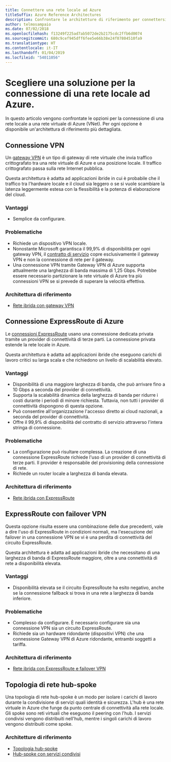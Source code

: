 ```yaml
---
title: Connettere una rete locale ad Azure
titleSuffix: Azure Reference Architectures
description: Confrontare le architetture di riferimento per connettersi a una rete locale in Azure.
author: telmosampaio
ms.date: 07/02/2018
ms.openlocfilehash: f13249f225ad7ab5072de2b2175cdc2ffb6d0074
ms.sourcegitcommit: 680c9cef945dff6fee5e66b38e24f07804510fa9
ms.translationtype: HT
ms.contentlocale: it-IT
ms.lasthandoff: 01/04/2019
ms.locfileid: "54011056"
---
```

# <a name="choose-a-solution-for-connecting-an-on-premises-network-to-azure"></a>Scegliere una soluzione per la connessione di una rete locale ad Azure.

In questo articolo vengono confrontate le opzioni per la connessione di una rete locale a una rete virtuale di Azure (VNet). Per ogni opzione è disponibile un'architettura di riferimento più dettagliata.

## <a name="vpn-connection"></a>Connessione VPN

Un [gateway VPN](/azure/vpn-gateway/vpn-gateway-about-vpngateways) è un tipo di gateway di rete virtuale che invia traffico crittografato tra una rete virtuale di Azure e una posizione locale. Il traffico crittografato passa sulla rete Internet pubblica.

Questa architettura è adatta ad applicazioni ibride in cui è probabile che il traffico tra l'hardware locale e il cloud sia leggero o se si vuole scambiare la latenza leggermente estesa con la flessibilità e la potenza di elaborazione del cloud.

### <a name="benefits"></a>Vantaggi

- Semplice da configurare.

### <a name="challenges"></a>Problematiche

- Richiede un dispositivo VPN locale.
- Nonostante Microsoft garantisca il 99,9% di disponibilità per ogni gateway VPN, il [contratto di servizio](https://azure.microsoft.com/support/legal/sla/vpn-gateway/) copre esclusivamente il gateway VPN e non la connessione di rete per il gateway.
- Una connessione VPN tramite Gateway VPN di Azure supporta attualmente una larghezza di banda massima di 1,25 Gbps. Potrebbe essere necessario partizionare la rete virtuale di Azure tra più connessioni VPN se si prevede di superare la velocità effettiva.

### <a name="reference-architecture"></a>Architettura di riferimento

- [Rete ibrida con gateway VPN](./vpn.md)

<!-- markdownlint-disable MD024 -->

## <a name="azure-expressroute-connection"></a>Connessione ExpressRoute di Azure

Le [connessioni ExpressRoute](/azure/expressroute/) usano una connessione dedicata privata tramite un provider di connettività di terze parti. La connessione privata estende la rete locale in Azure.

Questa architettura è adatta ad applicazioni ibride che eseguono carichi di lavoro critici su larga scala e che richiedono un livello di scalabilità elevato.

### <a name="benefits"></a>Vantaggi

- Disponibilità di una maggiore larghezza di banda, che può arrivare fino a 10 Gbps a seconda del provider di connettività.
- Supporta la scalabilità dinamica della larghezza di banda per ridurre i costi durante i periodi di minore richiesta. Tuttavia, non tutti i provider di connettività dispongono di questa opzione.
- Può consentire all'organizzazione l'accesso diretto ai cloud nazionali, a seconda del provider di connettività.
- Offre il 99,9% di disponibilità del contratto di servizio attraverso l'intera stringa di connessione.

### <a name="challenges"></a>Problematiche

- La configurazione può risultare complessa. La creazione di una connessione ExpressRoute richiede l'uso di un provider di connettività di terze parti. Il provider è responsabile del provisioning della connessione di rete.
- Richiede un router locale a larghezza di banda elevata.

### <a name="reference-architecture"></a>Architettura di riferimento

- [Rete ibrida con ExpressRoute](./expressroute.md)

## <a name="expressroute-with-vpn-failover"></a>ExpressRoute con failover VPN

Questa opzione risulta essere una combinazione delle due precedenti, vale a dire l'uso di ExpressRoute in condizioni normali, ma l'esecuzione del failover in una connessione VPN se vi è una perdita di connettività del circuito ExpressRoute.

Questa architettura è adatta ad applicazioni ibride che necessitano di una larghezza di banda di ExpressRoute maggiore, oltre a una connettività di rete a disponibilità elevata.

### <a name="benefits"></a>Vantaggi

- Disponibilità elevata se il circuito ExpressRoute ha esito negativo, anche se la connessione fallback si trova in una rete a larghezza di banda inferiore.

### <a name="challenges"></a>Problematiche

- Complesso da configurare. È necessario configurare sia una connessione VPN sia un circuito ExpressRoute.
- Richiede sia un hardware ridondante (dispositivi VPN) che una connessione Gateway VPN di Azure ridondante, entrambi soggetti a tariffa.

### <a name="reference-architecture"></a>Architettura di riferimento

- [Rete ibrida con ExpressRoute e failover VPN](./expressroute-vpn-failover.md)

<!-- markdownlint-disable MD024 -->

## <a name="hub-spoke-network-topology"></a>Topologia di rete hub-spoke

Una topologia di rete hub-spoke è un modo per isolare i carichi di lavoro durante la condivisione di servizi quali identità e sicurezza. L'hub è una rete virtuale in Azure che funge da punto centrale di connettività alla rete locale. Gli spoke sono reti virtuali che eseguono il peering con l'hub. I servizi condivisi vengono distribuiti nell'hub, mentre i singoli carichi di lavoro vengono distribuiti come spoke.

### <a name="reference-architectures"></a>Architetture di riferimento

- [Topologia hub-spoke](./hub-spoke.md)
- [Hub-spoke con servizi condivisi](./shared-services.md)
